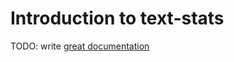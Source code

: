 # Introduction to text-stats

TODO: write [great documentation](http://jacobian.org/writing/what-to-write/)
